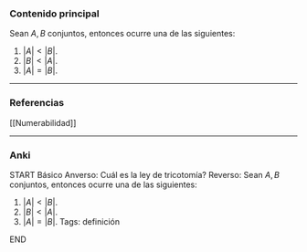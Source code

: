 ### Contenido principal

Sean $A, B$ conjuntos, entonces ocurre una de las siguientes:
1. $|A| < |B|$.
2. $|B| < |A|$.
3. $|A| = |B|$.

--- 
### Referencias

[[Numerabilidad]]

---
### Anki

START
Básico
Anverso: Cuál es la ley de tricotomía?
Reverso: Sean $A, B$ conjuntos, entonces ocurre una de las siguientes:
1. $|A| < |B|$.
2. $|B| < |A|$.
3. $|A| = |B|$.
Tags: definición
<!--ID: 1705822944890-->
END